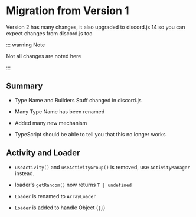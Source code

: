 # Migration from Version 1

Version 2 has many changes, it also upgraded to discord.js 14 so you can expect
changes from discord.js too

::: warning Note

Not all changes are noted here

:::

## Summary

- Type Name and Builders Stuff changed in discord.js

- Many Type Name has been renamed

- Added many new mechanism

- TypeScript should be able to tell you that this no longer works

## Activity and Loader

- `useActivity()` and `useActivityGroup()` is removed, use `ActivityManager` instead.

- loader's `getRandom()` now returns `T | undefined`

- `Loader` is renamed to `ArrayLoader`

- `Loader` is added to handle Object (`{}`)
